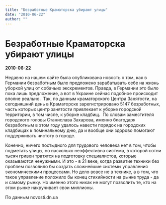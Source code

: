 ```yaml
---
title: "Безработные Краматорска убирают улицы"
date: "2010-06-22"
author: ""
---
```


# Безработные Краматорска убирают улицы

**2010-06-22** 

Недавно на нашем сайте была опубликована новость о том, как в Германии безработным было предложено зарабатывать себе на жизнь уборкой улиц от собачьих экскрементов. Правда, в Германии это было пока лишь предложение, а вот в Украине сейчас подобное происходит вполне реально.  Так, по данным краматорского Центра Занятости, на сегодняшний день в Краматорске зарегистрировано 5147 безработных, часть которых центр занятости привлекает к уборке городской территории, в том числе, к уборке кладбищ.  По словам заместителя городского головы Станислава Захарова, именно благодаря безработным в этом году удалось навести порядок на городских кладбищах к поминальному дню, да и вообще они здорово помогают поддерживать чистоту в городе.

Конечно, ничего постыдного для трудового человека нет в том, чтобы подметать улицы, но насколько неэффективна система, в которой сотни тысяч гривен тратятся на подготовку специалистов, которые оказываются ненужными. И это - в 21 веке, когда развитие техники без проблем позволило бы создать сложнейшие системы управления экономическими процессами. Но дело вовсе не в технике, а в том, что такое управление положило бы конец стихийности на рынке труда - да и самому рынку. Но именно этого никак не могут позволить те, кто на этом рынке накручивает свои миллионы.

По данным novosti.dn.ua